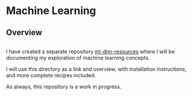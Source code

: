 # Machine Learning

## Overview

```{tableofcontents}
```

I have created a separate repository [ml-dnn-resources](https://github.com/febk/ml-dnn-resources) where I will be documenting my exploration of machine learning concepts.

I will use this directory as a link and overview, with installation instructions, and more complete recipes included. 

As always, this repository is a work in progress.



